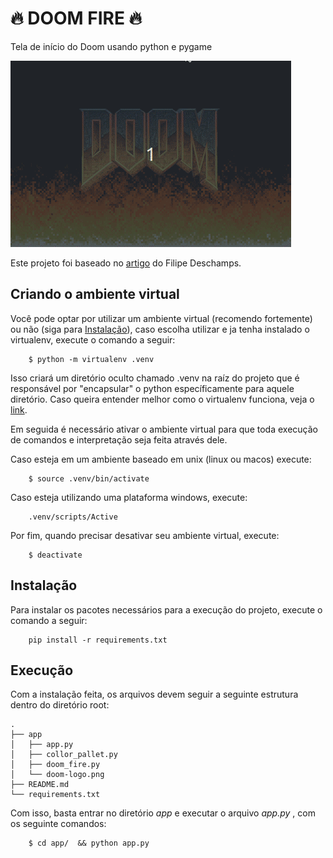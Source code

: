 # 🔥 DOOM FIRE 🔥

Tela de início do Doom usando python e pygame

![presentation.gif](git_assets/presentation.gif)

Este projeto foi baseado no [artigo](https://medium.com/@FilipeDeschamps/tutorial-completo-de-como-implementar-o-algoritmo-do-fogo-do-doom-41d38ac39fa7) do Filipe Deschamps. 

## Criando o ambiente virtual

Você pode optar por utilizar um ambiente virtual (recomendo fortemente) ou não (siga para [Instalação](#install)), caso escolha utilizar e ja tenha instalado o virtualenv, execute o comando a seguir:

``` 
    $ python -m virtualenv .venv 
```

Isso criará um diretório oculto chamado .venv na raíz do projeto que é responsável por "encapsular" o python específicamente para aquele diretório. Caso queira entender melhor como o virtualenv funciona, veja o [link](https://virtualenv.pypa.io/en/latest/).

Em seguida é necessário ativar o ambiente virtual para que toda execução de comandos e interpretação seja feita através dele.

Caso esteja em um ambiente baseado em unix (linux ou macos) execute:

```
    $ source .venv/bin/activate 
```

Caso esteja utilizando uma plataforma windows, execute:

``` 
    .venv/scripts/Active 
```

Por fim, quando precisar desativar seu ambiente virtual, execute:

```
    $ deactivate 
```

## Instalação <a name="install"></a>

Para instalar os pacotes necessários para a execução do projeto, execute o comando a seguir:

``` 
    pip install -r requirements.txt 
```

## Execução 

Com a instalação feita, os arquivos devem seguir a seguinte estrutura dentro do diretório root:

```
.
├── app
│   ├── app.py
│   ├── collor_pallet.py
│   ├── doom_fire.py
│   └── doom-logo.png
├── README.md
└── requirements.txt
```

Com isso, basta entrar no diretório *app* e executar o arquivo *app.py* , com os seguinte comandos:

``` 
    $ cd app/  && python app.py
```

